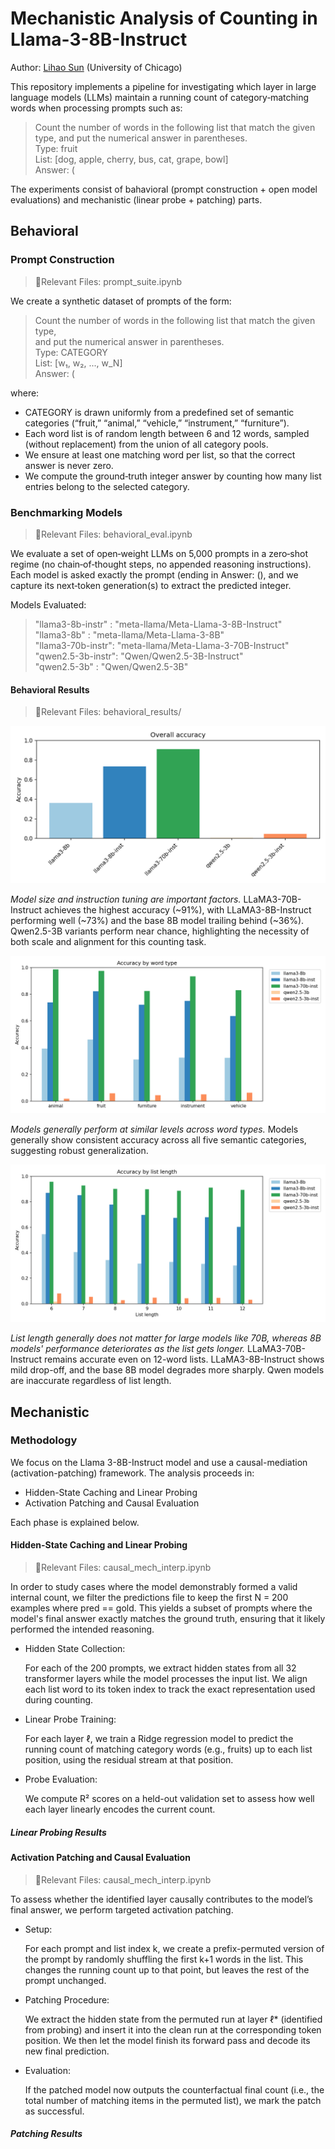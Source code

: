 # Mechanistic Analysis of Counting in Llama-3-8B-Instruct


Author: [Lihao Sun](https://sites.google.com/uchicago.edu/lihao-sun) (University of Chicago)

This repository implements a pipeline for investigating which layer in large language models (LLMs) maintain a running count of category‐matching words when processing prompts such as:
> Count the number of words in the following list that match the given type, and put the numerical answer in parentheses.<br>
> Type: fruit<br>
> List: [dog, apple, cherry, bus, cat, grape, bowl]<br>
> Answer: (<br>

The experiments consist of bahavioral (prompt construction + open model evaluations) and mechanistic (linear probe + patching) parts. 

## Behavioral 
### Prompt Construction
> 📁Relevant Files: prompt_suite.ipynb

We create a synthetic dataset of prompts of the form: 
> Count the number of words in the following list that match the given type,<br>
> and put the numerical answer in parentheses.<br>
> Type: CATEGORY <br>
> List: [w₁, w₂, ..., w_N]<br>
> Answer: (<br>

where:
- CATEGORY is drawn uniformly from a predefined set of semantic categories (“fruit,” “animal,” “vehicle,” “instrument,” “furniture”).
- Each word list is of random length between 6 and 12 words, sampled (without replacement) from the union of all category pools. 
- We ensure at least one matching word per list, so that the correct answer is never zero.
- We compute the ground‐truth integer answer by counting how many list entries belong to the selected category.

### Benchmarking Models
> 📁Relevant Files: behavioral_eval.ipynb

We evaluate a set of open‐weight LLMs on 5,000 prompts in a zero‐shot regime (no chain‐of‐thought steps, no appended reasoning instructions). Each model is asked exactly the prompt (ending in Answer: (), and we capture its next‐token generation(s) to extract the predicted integer.

Models Evaluated:
> "llama3-8b-instr" : "meta-llama/Meta-Llama-3-8B-Instruct"<br>
> "llama3-8b"       : "meta-llama/Meta-Llama-3-8B"<br>
> "llama3-70b-instr": "meta-llama/Meta-Llama-3-70B-Instruct"<br>
> "qwen2.5-3b-instr": "Qwen/Qwen2.5-3B-Instruct"<br>
> "qwen2.5-3b"      : "Qwen/Qwen2.5-3B"<br>

#### Behavioral Results 
> 📁Relevant Files: behavioral_results/

![Figure1](behavioral_results/overall_behavioral_acc.png)

*Model size and instruction tuning are important factors.* LLaMA3-70B-Instruct achieves the highest accuracy (~91%), with LLaMA3-8B-Instruct performing well (~73%) and the base 8B model trailing behind (~36%). Qwen2.5-3B variants perform near chance, highlighting the necessity of both scale and alignment for this counting task. 

![Figure2](behavioral_results/word_behavioral_acc.png)

*Models generally perform at similar levels across word types.* Models generally show consistent accuracy across all five semantic categories, suggesting robust generalization. 

![Figure3](behavioral_results/length_behavioral_acc.png)

*List length generally does not matter for large models like 70B, whereas 8B models' performance deteriorates as the list gets longer.* LLaMA3-70B-Instruct remains accurate even on 12-word lists. LLaMA3-8B-Instruct shows mild drop-off, and the base 8B model degrades more sharply. Qwen models are inaccurate regardless of list length.

## Mechanistic
### Methodology
We focus on the Llama 3-8B-Instruct model and use a causal-mediation (activation-patching) framework. The analysis proceeds in: 
- Hidden-State Caching and Linear Probing
- Activation Patching and Causal Evaluation

Each phase is explained below.

#### Hidden-State Caching and Linear Probing
> 📁Relevant Files: causal_mech_interp.ipynb

In order to study cases where the model demonstrably formed a valid internal count, we filter the predictions file to keep the first N = 200 examples where pred == gold. This yields a subset of prompts where the model's final answer exactly matches the ground truth, ensuring that it likely performed the intended reasoning.

- Hidden State Collection:

  For each of the 200 prompts, we extract hidden states from all 32 transformer layers while the model processes the input list. We align each list word to its token index to track the exact representation used during counting.

- Linear Probe Training:

  For each layer ℓ, we train a Ridge regression model to predict the running count of matching category words (e.g., fruits) up to each list position, using the residual stream at that position.

- Probe Evaluation:

  We compute R² scores on a held-out validation set to assess how well each layer linearly encodes the current count.

##### Linear Probing Results 


#### Activation Patching and Causal Evaluation
> 📁Relevant Files: causal_mech_interp.ipynb

To assess whether the identified layer causally contributes to the model’s final answer, we perform targeted activation patching.

- Setup:
  
  For each prompt and list index k, we create a prefix-permuted version of the prompt by randomly shuffling the first k+1 words in the list. This changes the running count up to that point, but leaves the rest of the prompt unchanged.

- Patching Procedure:
  
  We extract the hidden state from the permuted run at layer ℓ* (identified from probing) and insert it into the clean run at the corresponding token position. We then let the model finish its forward pass and decode its new final prediction.

- Evaluation:
  
  If the patched model now outputs the counterfactual final count (i.e., the total number of matching items in the permuted list), we mark the patch as successful.

##### Patching Results 


